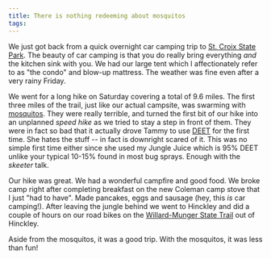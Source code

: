 ```yaml
---
title: There is nothing redeeming about mosquitos
tags: 
---
```


We just got back from a quick overnight car camping trip to [St. Croix State Park](http://www.dnr.state.mn.us/state_parks/st_croix/). The beauty of car camping is that you do really bring everything _and_ the kitchen sink with you. We had our large tent which I affectionately refer to as "the condo" and blow-up mattress. The weather was fine even after a very rainy Friday.

We went for a long hike on Saturday covering a total of 9.6 miles. The first three miles of the trail, just like our actual campsite, was swarming with [mosquitos](http://en.wikipedia.org/wiki/Mosquito). They were really terrible, and turned the first bit of our hike into an unplanned _speed hike_ as we tried to stay a step in front of them. They were in fact so bad that it actually drove Tammy to use [DEET](http://en.wikipedia.org/wiki/DEET) for the first time. She hates the stuff -- in fact is downright scared of it. This was no simple first time either since she used my Jungle Juice which is 95% DEET unlike your typical 10-15% found in most bug sprays. Enough with the _skeeter_ talk.

Our hike was great. We had a wonderful campfire and good food. We broke camp right after completing breakfast on the new Coleman camp stove that I just "had to have". Made pancakes, eggs and sausage (hey, this _is_ car camping!). After leaving the jungle behind we went to Hinckley and did a couple of hours on our road bikes on the [Willard-Munger State Trail](http://www.munger-trail.com/) out of Hinckley.

Aside from the mosquitos, it was a good trip. With the mosquitos, it was less than fun!
